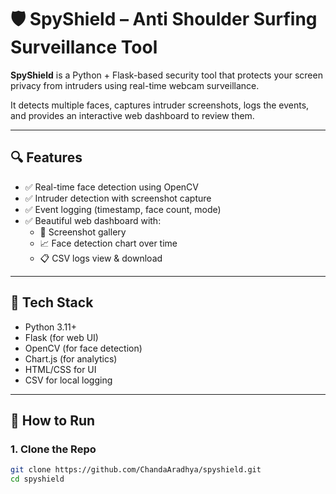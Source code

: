 # 🛡️ SpyShield – Anti Shoulder Surfing Surveillance Tool

**SpyShield** is a Python + Flask-based security tool that protects your screen privacy from intruders using real-time webcam surveillance.

It detects multiple faces, captures intruder screenshots, logs the events, and provides an interactive web dashboard to review them.

---

## 🔍 Features

- ✅ Real-time face detection using OpenCV
- ✅ Intruder detection with screenshot capture
- ✅ Event logging (timestamp, face count, mode)
- ✅ Beautiful web dashboard with:
  - 📸 Screenshot gallery
  - 📈 Face detection chart over time
  - 📋 CSV logs view & download

---

## 🧰 Tech Stack

- Python 3.11+
- Flask (for web UI)
- OpenCV (for face detection)
- Chart.js (for analytics)
- HTML/CSS for UI
- CSV for local logging

---

## 🚀 How to Run

### 1. Clone the Repo

```bash
git clone https://github.com/ChandaAradhya/spyshield.git
cd spyshield
